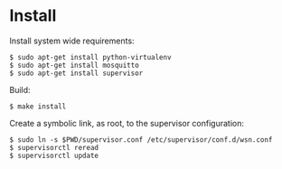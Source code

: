 Install
=======

Install system wide requirements:

    $ sudo apt-get install python-virtualenv
    $ sudo apt-get install mosquitto
    $ sudo apt-get install supervisor

Build:

    $ make install

Create a symbolic link, as root, to the supervisor configuration:

    $ sudo ln -s $PWD/supervisor.conf /etc/supervisor/conf.d/wsn.conf
    $ supervisorctl reread
    $ supervisorctl update
